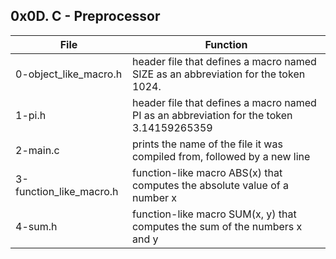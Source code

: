 ## 0x0D. C - Preprocessor
|File|Function|
|----|--------|
|0-object_like_macro.h|header file that defines a macro named SIZE as an abbreviation for the token 1024.|
|1-pi.h|header file that defines a macro named PI as an abbreviation for the token 3.14159265359|
|2-main.c|prints the name of the file it was compiled from, followed by a new line|
|3-function_like_macro.h|function-like macro ABS(x) that computes the absolute value of a number x|
|4-sum.h|function-like macro SUM(x, y) that computes the sum of the numbers x and y|
